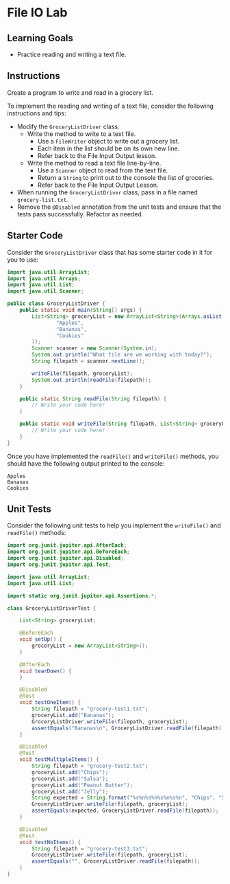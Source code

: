 # File IO Lab

## Learning Goals

- Practice reading and writing a text file.

## Instructions

Create a program to write and read in a grocery list.

To implement the reading and writing of a text file, consider the following
instructions and tips:

- Modify the `GroceryListDriver` class.
  - Write the method to write to a text file.
    - Use a `FileWriter` object to write out a grocery list.
    - Each item in the list should be on its own new line.
    - Refer back to the File Input Output lesson.
  - Write the method to read a text file line-by-line.
    - Use a `Scanner` object to read from the text file.
    - Return a `String` to print out to the console the list of groceries.
    - Refer back to the File Input Output Lesson.
- When running the `GroceryListDriver` class, pass in a file named
  `grocery-list.txt`.
- Remove the `@Disabled` annotation from the unit tests and ensure that the
  tests pass successfully. Refactor as needed.

## Starter Code

Consider the `GroceryListDriver` class that has some starter code in it for you
to use:

```java
import java.util.ArrayList;
import java.util.Arrays;
import java.util.List;
import java.util.Scanner;

public class GroceryListDriver {
    public static void main(String[] args) {
        List<String> groceryList = new ArrayList<String>(Arrays.asList(
                "Apples",
                "Bananas",
                "Cookies"
        ));
        Scanner scanner = new Scanner(System.in);
        System.out.println("What file are we working with today?");
        String filepath = scanner.nextLine();

        writeFile(filepath, groceryList);
        System.out.println(readFile(filepath));
    }

    public static String readFile(String filepath) {
        // Write your code here!
    }

    public static void writeFile(String filepath, List<String> groceryList) {
        // Write your code here!
    }
}
```

Once you have implemented the `readFile()` and `writeFile()` methods, you
should have the following output printed to the console:

```text
Apples
Bananas
Cookies

```

## Unit Tests

Consider the following unit tests to help you implement the `writeFile()` and
`readFile()` methods:

```java
import org.junit.jupiter.api.AfterEach;
import org.junit.jupiter.api.BeforeEach;
import org.junit.jupiter.api.Disabled;
import org.junit.jupiter.api.Test;

import java.util.ArrayList;
import java.util.List;

import static org.junit.jupiter.api.Assertions.*;

class GroceryListDriverTest {

    List<String> groceryList;

    @BeforeEach
    void setUp() {
        groceryList = new ArrayList<String>();
    }

    @AfterEach
    void tearDown() {
    }

    @Disabled
    @Test
    void testOneItem() {
        String filepath = "grocery-test1.txt";
        groceryList.add("Bananas");
        GroceryListDriver.writeFile(filepath, groceryList);
        assertEquals("Bananas\n", GroceryListDriver.readFile(filepath));
    }

    @Disabled
    @Test
    void testMultipleItems() {
        String filepath = "grocery-test2.txt";
        groceryList.add("Chips");
        groceryList.add("Salsa");
        groceryList.add("Peanut Butter");
        groceryList.add("Jelly");
        String expected = String.format("%s%n%s%n%s%n%s%n", "Chips", "Salsa", "Peanut Butter", "Jelly");
        GroceryListDriver.writeFile(filepath, groceryList);
        assertEquals(expected, GroceryListDriver.readFile(filepath));
    }

    @Disabled
    @Test
    void testNoItems() {
        String filepath = "grocery-test3.txt";
        GroceryListDriver.writeFile(filepath, groceryList);
        assertEquals("", GroceryListDriver.readFile(filepath));
    }
}
```
